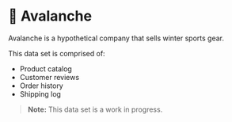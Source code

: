 # 🗻 Avalanche

Avalanche is a hypothetical company that sells winter sports gear. 

This data set is comprised of:
- Product catalog
- Customer reviews
- Order history
- Shipping log

> **Note:** This data set is a work in progress.
